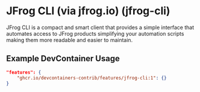 
# JFrog CLI (via jfrog.io) (jfrog-cli)

JFrog CLI is a compact and smart client that provides a simple interface that automates access to JFrog products simplifying your automation scripts making them more readable and easier to maintain.

## Example DevContainer Usage

```json
"features": {
    "ghcr.io/devcontainers-contrib/features/jfrog-cli:1": {}
}
```



